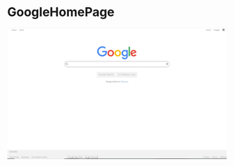 # GoogleHomePage

![Alt text](https://github.com/AislingMcGettigan/GoogleHomePage/blob/master/google.JPG?raw=true "Google Homepage")
